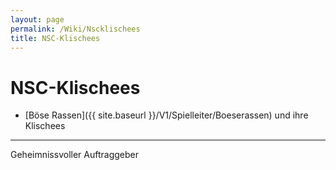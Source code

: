 ```yaml
---
layout: page
permalink: /Wiki/Nscklischees
title: NSC-Klischees
---
```


# NSC-Klischees

- [Böse Rassen]({{ site.baseurl }}/V1/Spielleiter/Boeserassen) und ihre Klischees


***
Geheimnissvoller Auftraggeber

